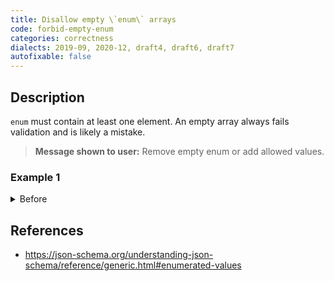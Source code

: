```yaml
---
title: Disallow empty \`enum\` arrays
code: forbid-empty-enum
categories: correctness
dialects: 2019-09, 2020-12, draft4, draft6, draft7
autofixable: false
---
```


## Description
`enum` must contain at least one element. An empty array always fails validation and is likely a mistake.

> **Message shown to user:**
> Remove empty enum or add allowed values.

### Example 1
<details><summary>Before</summary>

```json
{
  "$schema": "https://json-schema.org/draft/2020-12/schema",
  "enum": []
}
```
</details>

## References
* <https://json-schema.org/understanding-json-schema/reference/generic.html#enumerated-values>
